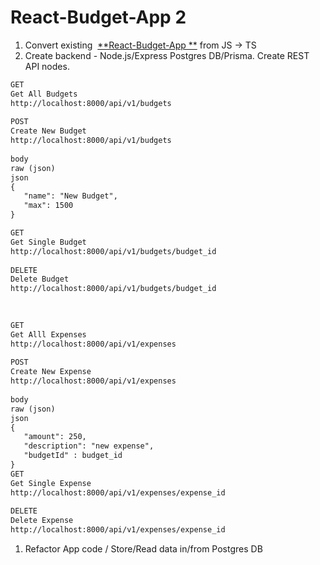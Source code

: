 # **React-Budget-App 2**

1.  Convert existing  [\*\*React-Budget-App \*\*](https://github.com/A-Cdeveloper/React-Budget-App) from JS -> TS
2.  Create backend - Node.js/Express Postgres DB/Prisma. Create REST API nodes.

```xml
GET
Get All Budgets
http://localhost:8000/api/v1/budgets
﻿
POST
Create New Budget
http://localhost:8000/api/v1/budgets
﻿
body
raw (json)
json
{
   "name": "New Budget",
   "max": 1500
}

GET
Get Single Budget
http://localhost:8000/api/v1/budgets/budget_id
﻿
DELETE
Delete Budget
http://localhost:8000/api/v1/budgets/budget_id
﻿

﻿
GET
Get Alll Expenses
http://localhost:8000/api/v1/expenses
﻿
POST
Create New Expense
http://localhost:8000/api/v1/expenses
﻿
body
raw (json)
json
{
   "amount": 250,
   "description": "new expense",
   "budgetId" : budget_id
}
GET
Get Single Expense
http://localhost:8000/api/v1/expenses/expense_id
﻿
DELETE
Delete Expense
http://localhost:8000/api/v1/expenses/expense_id
```

1.  Refactor App code / Store/Read data in/from Postgres DB
